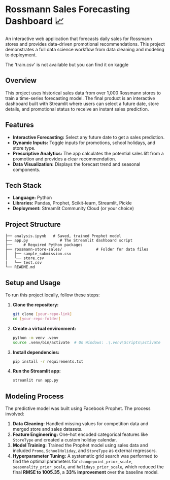 #  Rossmann Sales Forecasting Dashboard 📈

An interactive web application that forecasts daily sales for Rossmann stores and provides data-driven promotional recommendations. This project demonstrates a full data science workflow from data cleaning and modeling to deployment.

The 'train.csv' is not available but you can find it on kaggle 

## Overview

This project uses historical sales data from over 1,000 Rossmann stores to train a time-series forecasting model. The final product is an interactive dashboard built with Streamlit where users can select a future date, store details, and promotional status to receive an instant sales prediction.

## Features

- **Interactive Forecasting:** Select any future date to get a sales prediction.
- **Dynamic Inputs:** Toggle inputs for promotions, school holidays, and store type.
- **Prescriptive Analytics:** The app calculates the potential sales lift from a promotion and provides a clear recommendation.
- **Data Visualization:** Displays the forecast trend and seasonal components.

## Tech Stack

- **Language:** Python
- **Libraries:** Pandas, Prophet, Scikit-learn, Streamlit, Pickle
- **Deployment:** Streamlit Community Cloud (or your choice)

## Project Structure
```
├── analysis.ipynb   # Saved, trained Prophet model
├── app.py              # The Streamlit dashboard script
├──     # Required Python packages
├── rossmann-store-sales/               # Folder for data files
│   ├── sample_submission.csv
│   └── store.csv
|   └── test.csv
└── README.md
```
## Setup and Usage

To run this project locally, follow these steps:

1.  **Clone the repository:**
    ```bash
    git clone [your-repo-link]
    cd [your-repo-folder]
    ```
2.  **Create a virtual environment:**
    ```bash
    python -m venv .venv
    source .venv/bin/activate  # On Windows: .\.venv\Scripts\activate
    ```
3.  **Install dependencies:**
    ```bash
    pip install -r requirements.txt
    ```
4.  **Run the Streamlit app:**
    ```bash
    streamlit run app.py
    ```

## Modeling Process

The predictive model was built using Facebook Prophet. The process involved:
1.  **Data Cleaning:** Handled missing values for competition data and merged store and sales datasets.
2.  **Feature Engineering:** One-hot encoded categorical features like `StoreType` and created a custom holiday calendar.
3.  **Model Training:** Trained the Prophet model using sales data and included `Promo`, `SchoolHoliday`, and `StoreType` as external regressors.
4.  **Hyperparameter Tuning:** A systematic grid search was performed to find the optimal parameters for `changepoint_prior_scale`, `seasonality_prior_scale`, and `holidays_prior_scale`, which reduced the final **RMSE to 1005.35**, a **33% improvement** over the baseline model.

